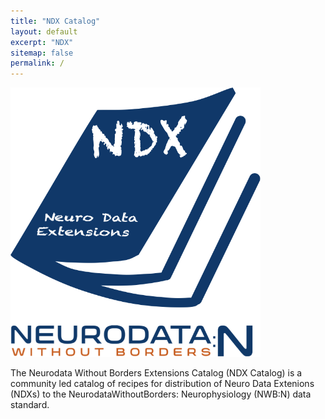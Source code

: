 ```yaml
---
title: "NDX Catalog"
layout: default
excerpt: "NDX"
sitemap: false
permalink: /
---
```


<img alt="NDX Catalog Logo" src="images/nwb-extensions-catalog-logo2.png" width="400" class="center-block">


The Neurodata Without Borders Extensions Catalog (NDX Catalog) is a community led catalog of recipes for distribution of Neuro Data Extenions (NDXs) to the NeurodataWithoutBorders: Neurophysiology (NWB:N) data standard.
